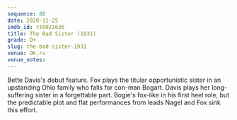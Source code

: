```yaml
---
sequence: 88
date: 2020-11-25
imdb_id: tt0021636
title: The Bad Sister (1931)
grade: D+
slug: the-bad-sister-1931
venue: OK.ru
venue_notes:
---
```


Bette Davis's debut feature. Fox plays the titular opportunistic sister in an upstanding Ohio family who falls for con-man Bogart. Davis plays her long-suffering sister in a forgettable part. Bogie's fox-like in his first heel role, but the predictable plot and flat performances from leads Nagel and Fox sink this effort.
